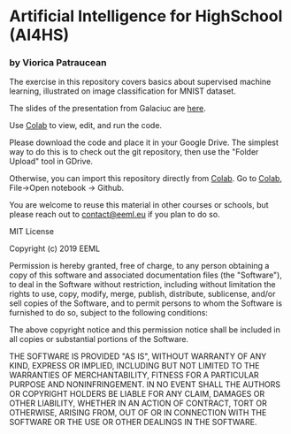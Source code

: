 # Artificial Intelligence for HighSchool (AI4HS)

### by Viorica Patraucean

The exercise in this repository covers basics about supervised machine learning, illustrated on image classification for MNIST dataset.

The slides of the presentation from Galaciuc are [here](https://drive.google.com/open?id=1211d4EOPZf_9MOFSwiNpbMdOYV2AVZSL3I7xePwxB2s).

Use [Colab](https://colab.sandbox.google.com/notebooks/welcome.ipynb) to view, edit, and run the code.

Please download the code and place it in your Google Drive. The simplest way to do this is to check out the git repository, then use the "Folder Upload" tool in GDrive.

Otherwise, you can import this repository directly from [Colab](https://colab.sandbox.google.com/notebooks/welcome.ipynb). Go to [Colab](https://colab.sandbox.google.com/notebooks/welcome.ipynb), File->Open notebook -> Github.

You are welcome to reuse this material in other courses or schools, but please reach out to contact@eeml.eu if you plan to do so.



MIT License

Copyright (c) 2019 EEML

Permission is hereby granted, free of charge, to any person obtaining a copy of this software and associated documentation files (the "Software"), to deal in the Software without restriction, including without limitation the rights to use, copy, modify, merge, publish, distribute, sublicense, and/or sell copies of the Software, and to permit persons to whom the Software is furnished to do so, subject to the following conditions:

The above copyright notice and this permission notice shall be included in all copies or substantial portions of the Software.

THE SOFTWARE IS PROVIDED "AS IS", WITHOUT WARRANTY OF ANY KIND, EXPRESS OR IMPLIED, INCLUDING BUT NOT LIMITED TO THE WARRANTIES OF MERCHANTABILITY, FITNESS FOR A PARTICULAR PURPOSE AND NONINFRINGEMENT. IN NO EVENT SHALL THE AUTHORS OR COPYRIGHT HOLDERS BE LIABLE FOR ANY CLAIM, DAMAGES OR OTHER LIABILITY, WHETHER IN AN ACTION OF CONTRACT, TORT OR OTHERWISE, ARISING FROM, OUT OF OR IN CONNECTION WITH THE SOFTWARE OR THE USE OR OTHER DEALINGS IN THE SOFTWARE.
